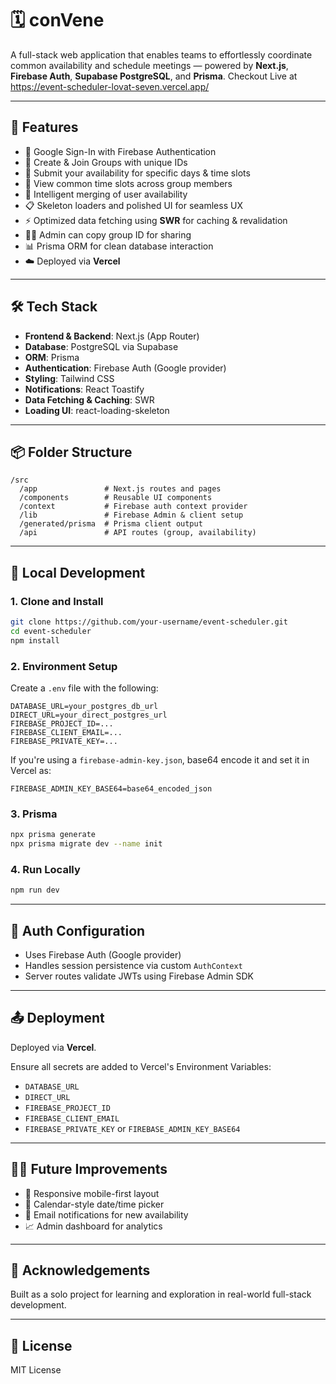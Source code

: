# 🗓️ conVene

A full-stack web application that enables teams to effortlessly coordinate common availability and schedule meetings — powered by **Next.js**, **Firebase Auth**, **Supabase PostgreSQL**, and **Prisma**.
Checkout Live at https://event-scheduler-lovat-seven.vercel.app/

---

## 🚀 Features

- 🔐 Google Sign-In with Firebase Authentication
- 👥 Create & Join Groups with unique IDs
- 📆 Submit your availability for specific days & time slots
- 🤝 View common time slots across group members
- 🧠 Intelligent merging of user availability
- 📋 Skeleton loaders and polished UI for seamless UX
- ⚡ Optimized data fetching using **SWR** for caching & revalidation
- 🧑‍💼 Admin can copy group ID for sharing
- 📊 Prisma ORM for clean database interaction
- ☁️ Deployed via **Vercel**

---

## 🛠️ Tech Stack

- **Frontend & Backend**: Next.js (App Router)
- **Database**: PostgreSQL via Supabase
- **ORM**: Prisma
- **Authentication**: Firebase Auth (Google provider)
- **Styling**: Tailwind CSS
- **Notifications**: React Toastify
- **Data Fetching & Caching**: SWR
- **Loading UI**: react-loading-skeleton

---

## 📦 Folder Structure

```
/src
  /app               # Next.js routes and pages
  /components        # Reusable UI components
  /context           # Firebase auth context provider
  /lib               # Firebase Admin & client setup
  /generated/prisma  # Prisma client output
  /api               # API routes (group, availability)
```

---

## 🧪 Local Development

### 1. Clone and Install

```bash
git clone https://github.com/your-username/event-scheduler.git
cd event-scheduler
npm install
```

### 2. Environment Setup

Create a `.env` file with the following:

```
DATABASE_URL=your_postgres_db_url
DIRECT_URL=your_direct_postgres_url
FIREBASE_PROJECT_ID=...
FIREBASE_CLIENT_EMAIL=...
FIREBASE_PRIVATE_KEY=...
```

If you're using a `firebase-admin-key.json`, base64 encode it and set it in Vercel as:

```
FIREBASE_ADMIN_KEY_BASE64=base64_encoded_json
```

### 3. Prisma

```bash
npx prisma generate
npx prisma migrate dev --name init
```

### 4. Run Locally

```bash
npm run dev
```

---

## 🔐 Auth Configuration

- Uses Firebase Auth (Google provider)
- Handles session persistence via custom `AuthContext`
- Server routes validate JWTs using Firebase Admin SDK

---

## 📤 Deployment

Deployed via **Vercel**.

Ensure all secrets are added to Vercel's Environment Variables:

- `DATABASE_URL`
- `DIRECT_URL`
- `FIREBASE_PROJECT_ID`
- `FIREBASE_CLIENT_EMAIL`
- `FIREBASE_PRIVATE_KEY` or `FIREBASE_ADMIN_KEY_BASE64`

---

## 🧑‍💻 Future Improvements

- 📱 Responsive mobile-first layout
- 📅 Calendar-style date/time picker
- 🔔 Email notifications for new availability
- 📈 Admin dashboard for analytics

---

## 🙌 Acknowledgements

Built as a solo project for learning and exploration in real-world full-stack development.

---

## 📜 License

MIT License
